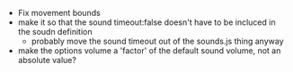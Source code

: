 * Fix movement bounds
* make it so that the sound timeout:false doesn't have to be incluced in the soudn definition
  * probably move the sound timeout out of the sounds.js thing anyway
* make the options volume a 'factor' of the default sound volume, not an absolute value?
